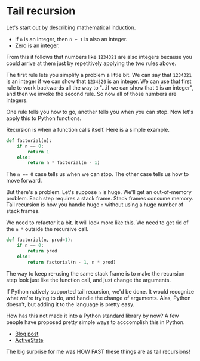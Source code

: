 # Tail recursion

Let's start out by describing mathematical induction.

* If `n` is an integer, then `n + 1` is also an integer.
* Zero is an integer.

From this it follows that numbers like `1234321` are also integers
because you could arrive at them just by repetitively applying the two
rules above.

The first rule lets you simplify a problem a little bit. We can say that
`1234321` is an integer if we can show that `1234320` is an integer. We
can use that first rule to work backwards all the way to "...if we can
show that `0` is an integer", and then we invoke the second rule. So now
all of those numbers are integers.

One rule tells you how to go, another tells you when you can stop. Now
let's apply this to Python functions.

Recursion is when a function calls itself. Here is a simple example.

```python
def factorial(n):
    if n == 0:
        return 1
    else:
        return n * factorial(n - 1)
```

The `n == 0` case tells us when we can stop. The other case tells us how
to move forward.

But there's a problem. Let's suppose `n` is huge. We'll get an out-of-memory
problem. Each step requires a stack frame. Stack frames consume memory.
Tail recursion is how you handle huge `n` without using a huge number of
stack frames.

We need to refactor it a bit. It will look more like this. We need to get
rid of the `n *` outside the recursive call.

```python
def factorial(n, prod=1):
    if n == 0:
        return prod
    else:
        return factorial(n - 1, n * prod)
```

The way to keep re-using the same stack frame is to make the recursion
step look just like the function call, and just change the arguments.

If Python natively supported tail recursion, we'd be done. It would
recognize what we're trying to do, and handle the change of arguments.
Alas, Python doesn't, but adding it to the language is pretty easy.

How has this not made it into a Python standard library by now? A few
people have proposed pretty simple ways to acccomplish this in Python.

* [Blog post](https://chrispenner.ca/posts/python-tail-recursion)
* [ActiveState](https://code.activestate.com/recipes/474088-tail-call-optimization-decorator/)

The big surprise for me was HOW FAST these things are as tail recursions!
